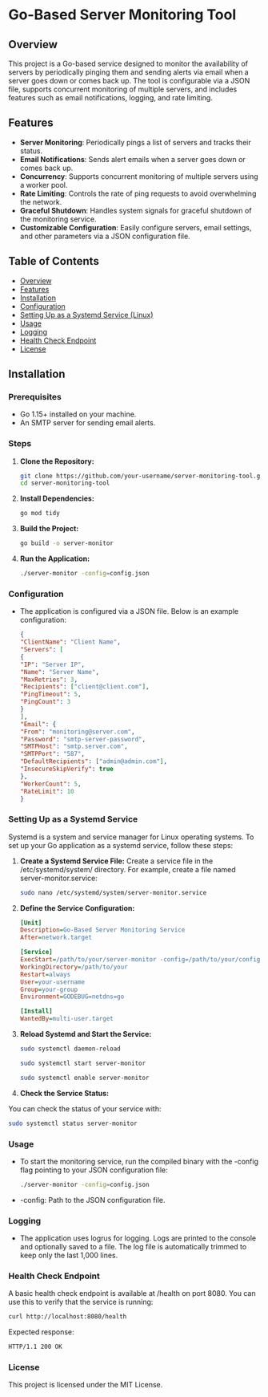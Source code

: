 # Go-Based Server Monitoring Tool

## Overview

This project is a Go-based service designed to monitor the availability of servers by periodically pinging them and sending alerts via email when a server goes down or comes back up. The tool is configurable via a JSON file, supports concurrent monitoring of multiple servers, and includes features such as email notifications, logging, and rate limiting.

## Features

- **Server Monitoring**: Periodically pings a list of servers and tracks their status.
- **Email Notifications**: Sends alert emails when a server goes down or comes back up.
- **Concurrency**: Supports concurrent monitoring of multiple servers using a worker pool.
- **Rate Limiting**: Controls the rate of ping requests to avoid overwhelming the network.
- **Graceful Shutdown**: Handles system signals for graceful shutdown of the monitoring service.
- **Customizable Configuration**: Easily configure servers, email settings, and other parameters via a JSON configuration file.

## Table of Contents

- [Overview](#overview)
- [Features](#features)
- [Installation](#installation)
- [Configuration](#configuration)
- [Setting Up as a Systemd Service (Linux)](#setting-up-as-a-systemd-service)
- [Usage](#usage)
- [Logging](#logging)
- [Health Check Endpoint](#health-check-endpoint)
- [License](#license)

## Installation

### Prerequisites

- Go 1.15+ installed on your machine.
- An SMTP server for sending email alerts.

### Steps

1. **Clone the Repository:**
   ```sh
   git clone https://github.com/your-username/server-monitoring-tool.git
   cd server-monitoring-tool
   ```

2. **Install Dependencies:**
   ```sh
   go mod tidy
   ```

3. **Build the Project:**
   ```sh
   go build -o server-monitor
   ```

4. **Run the Application:**
   ```sh
   ./server-monitor -config=config.json
   ```


### Configuration

- The application is configured via a JSON file. Below is an example configuration:

  ```json
  {
  "ClientName": "Client Name",
  "Servers": [
  {
  "IP": "Server IP",
  "Name": "Server Name",
  "MaxRetries": 3,
  "Recipients": ["client@client.com"],
  "PingTimeout": 5,
  "PingCount": 3
  }
  ],
  "Email": {
  "From": "monitoring@server.com",
  "Password": "smtp-server-password",
  "SMTPHost": "smtp.server.com",
  "SMTPPort": "587",
  "DefaultRecipients": ["admin@admin.com"],
  "InsecureSkipVerify": true
  },
  "WorkerCount": 5,
  "RateLimit": 10
  }
  ```

### Setting Up as a Systemd Service

Systemd is a system and service manager for Linux operating systems. To set up your Go application as a systemd service, follow these steps:

1. **Create a Systemd Service File:**
Create a service file in the /etc/systemd/system/ directory. For example, create a file named server-monitor.service:
   ```sh
   sudo nano /etc/systemd/system/server-monitor.service
   ```
2. **Define the Service Configuration:**

   ```ini
   [Unit]
   Description=Go-Based Server Monitoring Service
   After=network.target
   
   [Service]
   ExecStart=/path/to/your/server-monitor -config=/path/to/your/config.json
   WorkingDirectory=/path/to/your
   Restart=always
   User=your-username
   Group=your-group
   Environment=GODEBUG=netdns=go
   
   [Install]
   WantedBy=multi-user.target
   ```

3. **Reload Systemd and Start the Service:**

   ```sh
   sudo systemctl daemon-reload
   ```
   ```sh
   sudo systemctl start server-monitor
   ```
   ```sh
   sudo systemctl enable server-monitor
   ```

4. **Check the Service Status:**

You can check the status of your service with:
   ```sh
   sudo systemctl status server-monitor
   ```

### Usage
- To start the monitoring service, run the compiled binary with the -config flag pointing to your JSON configuration file:
   ```sh
   ./server-monitor -config=config.json
   ```
- -config: Path to the JSON configuration file.

### Logging

- The application uses logrus for logging. Logs are printed to the console and optionally saved to a file. The log file is automatically trimmed to keep only the last 1,000 lines.

### Health Check Endpoint
A basic health check endpoint is available at /health on port 8080. You can use this to verify that the service is running:
   ```sh
   curl http://localhost:8080/health
   ```

Expected response:
   ```sh
   HTTP/1.1 200 OK
   ```

### License
This project is licensed under the MIT License.

